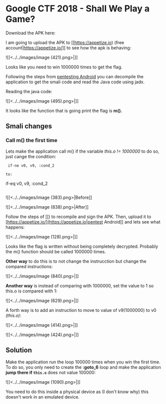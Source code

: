 # Google CTF 2018 - Shall We Play a Game?


Download the APK here:

I am going to upload the APK to [[https://appetize.io) (free account|https://appetize.io/]] to see how the apk is behaving:

![[<../../images/image (421).png>|]]

Looks like you need to win 1000000 times to get the flag.

Following the steps from [pentesting Android]() you can decompile the application to get the smali code and read the Java code using jadx.

Reading the java code:

![[<../../images/image (495).png>|]]

It looks like the function that is going print the flag is **m().**

## **Smali changes**

### **Call m() the first time**

Lets make the application call m() if the variable _this.o != 1000000_ to do so, just cange the condition:

```
 if-ne v0, v9, :cond_2
```
```
to:

```
 if-eq v0, v9, :cond_2
```
```
![[<../../images/image (383).png>|Before]]

![[<../../images/image (838).png>|After]]

Follow the steps of [[) to recompile and sign the APK. Then, upload it to [https://appetize.io/](https://appetize.io|pentest Android]] and lets see what happens:

![[<../../images/image (128).png>|]]

Looks like the flag is written without being completely decrypted. Probably the m() function should be called 1000000 times.

**Other way** to do this is to not change the instrucction but change the compared instructions:

![[<../../images/image (840).png>|]]

**Another way** is instead of comparing with 1000000, set the value to 1 so this.o is compared with 1:

![[<../../images/image (629).png>|]]

A forth way is to add an instruction to move to value of v9(1000000) to v0 _(this.o)_:

![[<../../images/image (414).png>|]]

![[<../../images/image (424).png>|]]

## Solution

Make the application run the loop 100000 times when you win the first time. To do so, you only need to create the **:goto_6** loop and make the application **jump there if `this.o`** does not value 100000:

![[<../../images/image (1090).png>|]]

You need to do this inside a physical device as (I don't know why) this doesn't work in an emulated device.



